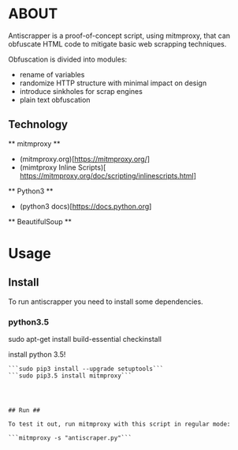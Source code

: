 # ABOUT #

Antiscrapper is  a proof-of-concept script, using mitmproxy, that can obfuscate HTML code to mitigate basic web scrapping techniques.

Obfuscation is divided into modules:
* rename of variables
* randomize HTTP structure with minimal impact on design
* introduce sinkholes for scrap engines
* plain text obfuscation

## Technology ##

** mitmproxy **

* (mitmproxy.org)[https://mitmproxy.org/]
* (mimtproxy Inline Scripts)[ https://mitmproxy.org/doc/scripting/inlinescripts.html] 

** Python3 **

* (python3 docs)[https://docs.python.org]

** BeautifulSoup **


# Usage #


## Install ##
To run antiscrapper you need to install some dependencies.

### python3.5 ###

sudo apt-get install build-essential checkinstall

install python 3.5!

``` sudo apt-get install python3-pip python3-dev libffi-dev libssl-dev libtiff5-dev libjpeg8-dev zlib1g-dev libwebp-dev
```sudo pip3 install --upgrade setuptools```
```sudo pip3.5 install mitmproxy```


 

## Run ##

To test it out, run mitmproxy with this script in regular mode:

```mitmproxy -s "antiscraper.py"```

